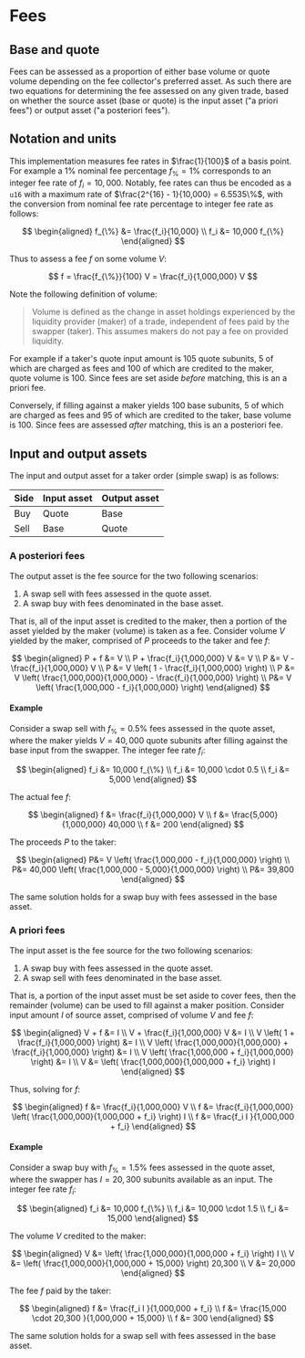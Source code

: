 # Fees

## Base and quote

Fees can be assessed as a proportion of either base volume or quote volume
depending on the fee collector's preferred asset. As such there are two
equations for determining the fee assessed on any given trade, based on whether
the source asset (base or quote) is the input asset ("a priori fees") or output
asset ("a posteriori fees").

## Notation and units

This implementation measures fee rates in $\frac{1}{100}$ of a basis point. For
example a $1\%$ nominal fee percentage $f_{\%} = 1\%$ corresponds to an integer
fee rate of $f_i = 10,000$. Notably, fee rates can thus be encoded as a `u16`
with a maximum rate of $\frac{2^{16} - 1}{10,000} = 6.5535\%$, with the
conversion from nominal fee rate percentage to integer fee rate as follows:

$$
\begin{aligned}
f_{\%} &= \frac{f_i}{10,000} \\
f_i &= 10,000 f_{\%}
\end{aligned}
$$

Thus to assess a fee $f$ on some volume $V$:

$$
f = \frac{f_{\%}}{100} V = \frac{f_i}{1,000,000} V
$$

Note the following definition of volume:

> Volume is defined as the change in asset holdings experienced by the liquidity
> provider (maker) of a trade, independent of fees paid by the swapper (taker).
> This assumes makers do not pay a fee on provided liquidity.

For example if a taker's quote input amount is 105 quote subunits, 5 of which
are charged as fees and 100 of which are credited to the maker, quote volume is
100. Since fees are set aside *before* matching, this is an a priori fee.

Conversely, if filling against a maker yields 100 base subunits, 5 of which are
charged as fees and 95 of which are credited to the taker, base volume is 100.
Since fees are assessed *after* matching, this is an a posteriori fee.

## Input and output assets

The input and output asset for a taker order (simple swap) is as follows:

| Side | Input asset | Output asset |
| ---- | ----------- | ------------ |
| Buy  | Quote       | Base         |
| Sell | Base        | Quote        |

### A posteriori fees

The output asset is the fee source for the two following scenarios:

1. A swap sell with fees assessed in the quote asset.
1. A swap buy with fees denominated in the base asset.

That is, all of the input asset is credited to the maker, then a portion of the
asset yielded by the maker (volume) is taken as a fee. Consider volume $V$
yielded by the maker, comprised of $P$ proceeds to the taker and fee $f$:

$$
\begin{aligned}
P + f &= V \\
P + \frac{f_i}{1,000,000} V &= V \\
P &= V - \frac{f_i}{1,000,000} V \\
P &= V \left( 1 - \frac{f_i}{1,000,000} \right) \\
P &= V \left( \frac{1,000,000}{1,000,000} - \frac{f_i}{1,000,000} \right) \\
P&= V \left( \frac{1,000,000 - f_i}{1,000,000} \right)
\end{aligned}
$$

#### Example

Consider a swap sell with $f_{\%} = 0.5\%$ fees assessed in the quote asset,
where the maker yields $V = 40,000$ quote subunits after filling against the
base input from the swapper. The integer fee rate $f_i$:

$$
\begin{aligned}
f_i &= 10,000 f_{\%} \\
f_i &= 10,000 \cdot 0.5 \\
f_i &= 5,000
\end{aligned}
$$

The actual fee $f$:

$$
\begin{aligned}
f &= \frac{f_i}{1,000,000} V \\
f &= \frac{5,000}{1,000,000} 40,000 \\
f &= 200
\end{aligned}
$$

The proceeds $P$ to the taker:

$$
\begin{aligned}
P&= V \left( \frac{1,000,000 - f_i}{1,000,000} \right) \\
P&= 40,000 \left( \frac{1,000,000 - 5,000}{1,000,000} \right) \\
P&= 39,800
\end{aligned}
$$

The same solution holds for a swap buy with fees assessed in the base asset.

### A priori fees

The input asset is the fee source for the two following scenarios:

1. A swap buy with fees assessed in the quote asset.
1. A swap sell with fees denominated in the base asset.

That is, a portion of the input asset must be set aside to cover fees, then the
remainder (volume) can be used to fill against a maker position. Consider input
amount $I$ of source asset, comprised of volume $V$ and fee $f$:

$$
\begin{aligned}
V + f &= I \\
V + \frac{f_i}{1,000,000} V &= I \\
V \left( 1 + \frac{f_i}{1,000,000} \right) &= I \\
V \left( \frac{1,000,000}{1,000,000} + \frac{f_i}{1,000,000} \right) &= I \\
V \left( \frac{1,000,000 + f_i}{1,000,000} \right) &= I \\
V &= \left( \frac{1,000,000}{1,000,000 + f_i} \right) I
\end{aligned}
$$

Thus, solving for $f$:

$$
\begin{aligned}
f &= \frac{f_i}{1,000,000} V  \\
f &= \frac{f_i}{1,000,000} \left( \frac{1,000,000}{1,000,000 + f_i} \right) I \\
f &= \frac{f_i I }{1,000,000 + f_i}
\end{aligned}
$$

#### Example

Consider a swap buy with $f_{\%} = 1.5\%$ fees assessed in the quote asset,
where the swapper has $I = 20,300$ subunits available as an input.
The integer fee rate $f_i$:

$$
\begin{aligned}
f_i &= 10,000 f_{\%} \\
f_i &= 10,000 \cdot 1.5 \\
f_i &= 15,000
\end{aligned}
$$

The volume $V$ credited to the maker:

$$
\begin{aligned}
V &= \left( \frac{1,000,000}{1,000,000 + f_i} \right) I \\
V &= \left( \frac{1,000,000}{1,000,000 + 15,000} \right) 20,300 \\
V &= 20,000
\end{aligned}
$$

The fee $f$ paid by the taker:

$$
\begin{aligned}
f &= \frac{f_i I }{1,000,000 + f_i} \\
f &= \frac{15,000 \cdot 20,300 }{1,000,000 + 15,000} \\
f &= 300
\end{aligned}
$$

The same solution holds for a swap sell with fees assessed in the base asset.
